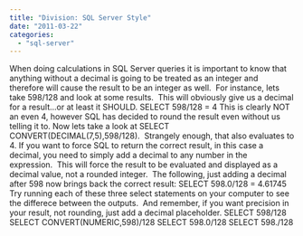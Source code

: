 ```yaml
---
title: "Division: SQL Server Style"
date: "2011-03-22"
categories: 
  - "sql-server"
---
```


When doing calculations in SQL Server queries it is important to know that anything without a decimal is going to be treated as an integer and therefore will cause the result to be an integer as well.  For instance, lets take 598/128 and look at some results.  This will obviously give us a decimal for a result...or at least it SHOULD. SELECT 598/128 = 4 This is clearly NOT an even 4, however SQL has decided to round the result even without us telling it to. Now lets take a look at SELECT CONVERT(DECIMAL(7,5),598/128).  Strangely enough, that also evaluates to 4. If you want to force SQL to return the correct result, in this case a decimal, you need to simply add a decimal to any number in the expression.  This will force the result to be evaluated and displayed as a decimal value, not a rounded integer.  The following, just adding a decimal after 598 now brings back the correct result: SELECT 598.0/128 = 4.61745 Try running each of these three select statements on your computer to see the differece between the outputs.  And remember, if you want precision in your result, not rounding, just add a decimal placeholder. SELECT 598/128 SELECT CONVERT(NUMERIC,598)/128 SELECT 598.0/128 SELECT 598./128
